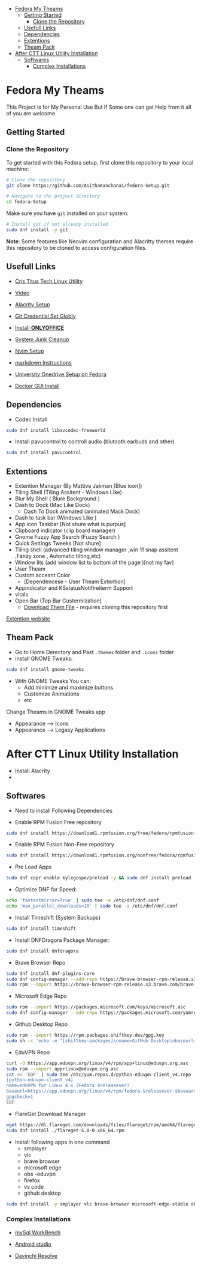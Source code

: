

<!-- toc -->

- [Fedora My Theams](#fedora-my-theams)
  * [Getting Started](#getting-started)
    + [Clone the Repository](#clone-the-repository)
  * [Usefull Links](#usefull-links)
  * [Dependencies](#dependencies)
  * [Extentions](#extentions)
  * [Theam Pack](#theam-pack)
- [After CTT Linux Utility Installation](#after-ctt-linux-utility-installation)
  * [Softwares](#softwares)
    + [Complex Installations](#complex-installations)

<!-- tocstop -->

# Fedora My Theams 
This Project is for My Personal Use But If Some one can get Help from it all of you are welcome

## Getting Started

### Clone the Repository

To get started with this Fedora setup, first clone this repository to your local machine:

```bash
# Clone the repository
git clone https://github.com/AsithaKanchana1/fedora-Setup.git

# Navigate to the project directory
cd fedora-Setup
```

Make sure you have `git` installed on your system:
```bash
# Install git if not already installed
sudo dnf install -y git
```

**Note**: Some features like Neovim configuration and Alacritty themes require this repository to be cloned to access configuration files. 

## Usefull Links 
- [Cris Titus Tech Linux Utility](https://github.com/ChrisTitusTech/linutil.git)

- [Video](https://youtu.be/viffvWtMTdo)

- [Alacrity Setup](/alacrity-setup.md)

- [Git Credential Set Globly ](/set-git-defaults.md)

- [Install **ONLYOFFICE**](/only-office-rpm.md)

- [System Junk Cleanup](/system-clean.md)

- [Nvim Setup](/nvim-config.md)

- [markdown Instructions](/markdown-instructions.md)

- [University Onedrive Setup on Fedora](/one-drive-sync.md)

- [Docker GUI Install](/docker-gui.md)

## Dependencies 
- Codec Install 

```bash 
sudo dnf install libavcodec-freeworld
```
- Install pavucontrol to controll audio (blutooth earbuds and other)
```bash
sudo dnf install pavucontrol
```

## Extentions 
- Extention Manager (By Mattive Jakman [Blue icon])
- Tiling Shell (Tiling Assitent - Windows Like)
- Blur My Shell ( Blure Background )
- Dash to Dock (Mac Like Dock)
    - Dash To Dock animated (animated Mack Dock)
- Dash to task bar (Windows Like )
- App icon Taskbar [Not shure what is purpus]
- Clipboard indicator (clip board manager)
- Gnome Fuzzy App Search (Fuzzy Search )
- Quick Settings Tweeks [Not shure]
- Tiling shell (advanced tiling window manager ,win 11 snap assitent ,Fanzy zone , Automatic tilting,etc)
- Window lits (add window list to bottom of the page )[not my fav]
- User Theam
- Custom accesnt Color 
    - [Dependencese - User Theam Extention]
- Appindicator and KSstatusNotifireiterm Support
- vitals
- Open Bar (Top Bar Custermization)
    - [Download Them File](/config/openbar) - requires cloning this repository first


[Extention website](https://extensions.gnome.org/extension/7065/tiling-shell/)

## Theam Pack 

- Go to Home Derectory and Past  `.themes` folder and `.icons` folder 
- install GNOME Tweaks:

```bash
sudo dnf install gnome-tweaks
```

- With GNOME Tweaks You can:
  - Add minimize and maximize buttons
  - Customize Animations
  - etc

Change Theams in GNOME Tweaks app 

- Appearance --> Icons 
- Appearance --> Legasy Applications

# After CTT Linux Utility Installation 

- Install Alacrity  
- 
## Softwares 
- Need to install Following Dependencies

- Enable RPM Fusion Free repository
```bash
sudo dnf install https://download1.rpmfusion.org/free/fedora/rpmfusion-free-release-$(rpm -E %fedora).noarch.rpm
```

- Enable RPM Fusion Non-Free repository
```bash
sudo dnf install https://download1.rpmfusion.org/nonfree/fedora/rpmfusion-nonfree-release-$(rpm -E %fedora).noarch.rpm
```

- Pre Load Apps 
```bash
sudo dnf copr enable kylegospo/preload -y && sudo dnf install preload -y && sudo systemctl enable --now preload
```

- Optimize DNF for Speed:
```bash
echo 'fastestmirror=True' | sudo tee -a /etc/dnf/dnf.conf
echo 'max_parallel_downloads=10' | sudo tee -a /etc/dnf/dnf.conf
```

- Install Timeshift (System Backups)
```bash
sudo dnf install timeshift
```

- Install DNFDragora Package Manager:
```bash
sudo dnf install dnfdragora
```

- Brave Browser Repo
```bash
sudo dnf install dnf-plugins-core
sudo dnf config-manager --add-repo https://brave-browser-rpm-release.s3.brave.com/x86_64/
sudo rpm --import https://brave-browser-rpm-release.s3.brave.com/brave-core.asc
```
- Microsoft Edge Repo
```bash
sudo rpm --import https://packages.microsoft.com/keys/microsoft.asc
sudo dnf config-manager --add-repo https://packages.microsoft.com/yumrepos/edge
```
- Github Desktop Repo
```bash
sudo rpm --import https://rpm.packages.shiftkey.dev/gpg.key
sudo sh -c 'echo -e "[shiftkey-packages]\nname=GitHub Desktop\nbaseurl=https://rpm.packages.shiftkey.dev/rpm/\nenabled=1\ngpgcheck=1\nrepo_gpgcheck=1\ngpgkey=https://rpm.packages.shiftkey.dev/gpg.key" > /etc/yum.repos.d/shiftkey-packages.repo'
```

- EduVPN Repo
```bash 
curl -O https://app.eduvpn.org/linux/v4/rpm/app+linux@eduvpn.org.asc
sudo rpm --import app+linux@eduvpn.org.asc
cat << 'EOF' | sudo tee /etc/yum.repos.d/python-eduvpn-client_v4.repo
[python-eduvpn-client_v4]
name=eduVPN for Linux 4.x (Fedora $releasever)
baseurl=https://app.eduvpn.org/linux/v4/rpm/fedora-$releasever-$basearch
gpgcheck=1
EOF
```
- FlareGet Download Manager
```bash
wget https://dl.flareget.com/downloads/files/flareget/rpm/amd64/flareget-5.0-0.x86_64.rpm
sudo dnf install ./flareget-5.0-0.x86_64.rpm
```

- Install following apps in one command
    - smplayer
    - vlc
    - brave browser
    - microsoft edge
    - obs
    -eduvpn
    - firefox
    - vs code
    - github desktop
```bash
sudo dnf install -y smplayer vlc brave-browser microsoft-edge-stable obs-studio eduvpn-client firefox code github-desktop
```
### Complex Installations 
- [mySql WorkBench](/mysql-work-bench.md)

- [Android studio](/android-studio-setup.md)

- [Davinchi Resolve](/davinci-resolve-install.md)
